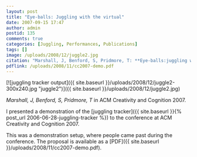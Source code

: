 ```yaml
---
layout: post
title: "Eye-balls: Juggling with the virtual"
date: 2007-09-15 17:47
author: admin
postid: 135
comments: true
categories: [Juggling, Performances, Publications]
tags: []
image: /uploads/2008/12/juggle2.jpg
citation: "Marshall, J, Benford, S, Pridmore, T: **Eye-balls:juggling with the virtual**, in ACM Creativity & Cognition 2007, Washington DC (2007)"
pdflink: /uploads/2008/11/cc2007-demo.pdf
---
```

[![juggling tracker output]({{ site.baseurl }}/uploads/2008/12/juggle2-300x240.jpg "juggle2")]({{ site.baseurl }}/uploads/2008/12/juggle2.jpg)

*Marshall, J, Benford, S, Pridmore, T* in ACM Creativity and Cognition 2007.

I presented a demonstration of the [juggling tracker]({{ site.baseurl }}{% post_url 2006-06-28-juggling-tracker %}) to the conference at ACM Creativity and Cognition 2007.

This was a demonstration setup, where people came past during the conference. The proposal is available as a [PDF]({{ site.baseurl }}/uploads/2008/11/cc2007-demo.pdf).

